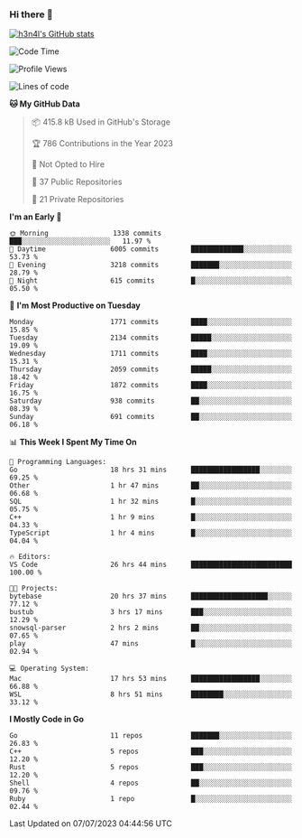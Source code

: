 ### Hi there 👋

[![h3n4l's GitHub stats](https://github-readme-stats.vercel.app/api?username=h3n4l&count_private=true&show_icons=true&theme=radical)](https://github.com/h3n4l/github-readme-stats)

<!--START_SECTION:waka-->
![Code Time](http://img.shields.io/badge/Code%20Time-1%2C396%20hrs%2021%20mins-blue)

![Profile Views](http://img.shields.io/badge/Profile%20Views-0-blue)

![Lines of code](https://img.shields.io/badge/From%20Hello%20World%20I%27ve%20Written-2.5%20million%20lines%20of%20code-blue)

**🐱 My GitHub Data** 

> 📦 415.8 kB Used in GitHub's Storage 
 > 
> 🏆 786 Contributions in the Year 2023
 > 
> 🚫 Not Opted to Hire
 > 
> 📜 37 Public Repositories 
 > 
> 🔑 21 Private Repositories 
 > 
**I'm an Early 🐤** 

```text
🌞 Morning                1338 commits        ███░░░░░░░░░░░░░░░░░░░░░░   11.97 % 
🌆 Daytime                6005 commits        █████████████░░░░░░░░░░░░   53.73 % 
🌃 Evening                3218 commits        ███████░░░░░░░░░░░░░░░░░░   28.79 % 
🌙 Night                  615 commits         █░░░░░░░░░░░░░░░░░░░░░░░░   05.50 % 
```
📅 **I'm Most Productive on Tuesday** 

```text
Monday                   1771 commits        ████░░░░░░░░░░░░░░░░░░░░░   15.85 % 
Tuesday                  2134 commits        █████░░░░░░░░░░░░░░░░░░░░   19.09 % 
Wednesday                1711 commits        ████░░░░░░░░░░░░░░░░░░░░░   15.31 % 
Thursday                 2059 commits        █████░░░░░░░░░░░░░░░░░░░░   18.42 % 
Friday                   1872 commits        ████░░░░░░░░░░░░░░░░░░░░░   16.75 % 
Saturday                 938 commits         ██░░░░░░░░░░░░░░░░░░░░░░░   08.39 % 
Sunday                   691 commits         ██░░░░░░░░░░░░░░░░░░░░░░░   06.18 % 
```


📊 **This Week I Spent My Time On** 

```text
💬 Programming Languages: 
Go                       18 hrs 31 mins      █████████████████░░░░░░░░   69.25 % 
Other                    1 hr 47 mins        ██░░░░░░░░░░░░░░░░░░░░░░░   06.68 % 
SQL                      1 hr 32 mins        █░░░░░░░░░░░░░░░░░░░░░░░░   05.75 % 
C++                      1 hr 9 mins         █░░░░░░░░░░░░░░░░░░░░░░░░   04.33 % 
TypeScript               1 hr 4 mins         █░░░░░░░░░░░░░░░░░░░░░░░░   04.04 % 

🔥 Editors: 
VS Code                  26 hrs 44 mins      █████████████████████████   100.00 % 

🐱‍💻 Projects: 
bytebase                 20 hrs 37 mins      ███████████████████░░░░░░   77.12 % 
bustub                   3 hrs 17 mins       ███░░░░░░░░░░░░░░░░░░░░░░   12.29 % 
snowsql-parser           2 hrs 2 mins        ██░░░░░░░░░░░░░░░░░░░░░░░   07.65 % 
play                     47 mins             █░░░░░░░░░░░░░░░░░░░░░░░░   02.94 % 

💻 Operating System: 
Mac                      17 hrs 53 mins      █████████████████░░░░░░░░   66.88 % 
WSL                      8 hrs 51 mins       ████████░░░░░░░░░░░░░░░░░   33.12 % 
```

**I Mostly Code in Go** 

```text
Go                       11 repos            ███████░░░░░░░░░░░░░░░░░░   26.83 % 
C++                      5 repos             ███░░░░░░░░░░░░░░░░░░░░░░   12.20 % 
Rust                     5 repos             ███░░░░░░░░░░░░░░░░░░░░░░   12.20 % 
Shell                    4 repos             ██░░░░░░░░░░░░░░░░░░░░░░░   09.76 % 
Ruby                     1 repo              █░░░░░░░░░░░░░░░░░░░░░░░░   02.44 % 
```




 Last Updated on 07/07/2023 04:44:56 UTC
<!--END_SECTION:waka-->

